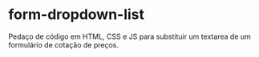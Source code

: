 # form-dropdown-list
Pedaço de código em HTML, CSS e JS para substituir um textarea de um formulário de cotação de preços.
